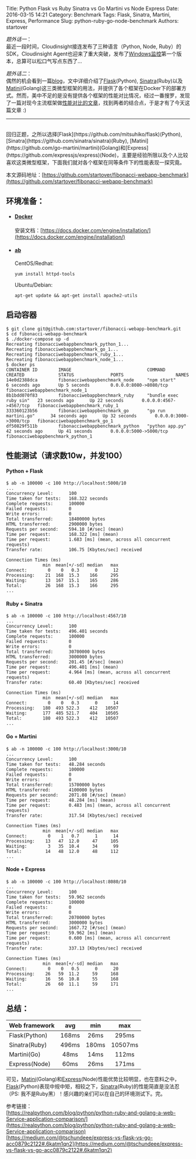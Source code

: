 Title: Python Flask vs Ruby Sinatra vs Go Martini vs Node Express
Date: 2016-03-15 14:21
Category: Benchmark
Tags: Flask, Sinatra, Martini, Express, Performance
Slug: python-ruby-go-node-benchmark
Authors: startover


<em>题外话一</em>：  
最近一段时间，Cloudinsight接连发布了三种语言（Python, Node, Ruby）的SDK，Cloudinsight Agent也迎来了重大突破，发布了[Windows监控](http://www.oneapm.com/ci/windows.html)第一个版本，总算可以松口气写点东西了...

<em>题外话二</em>：  
偶然的机会看到一篇[blog](https://realpython.com/blog/python/python-ruby-and-golang-a-web-Service-application-comparison/)，文中详细介绍了[Flask](https://github.com/mitsuhiko/flask)(Python), [Sinatra](https://github.com/sinatra/sinatra)(Ruby)以及[Matini](https://github.com/go-martini/martini)(Golang)这三类微型框架的用法，并提供了各个框架在Docker下的部署方式。然而，美中不足的是没有提供各个框架的性能对比情况，经过一番搜罗，发现了一篇对现今主流框架做[性能对比的文章](https://medium.com/@tschundeee/express-vs-flask-vs-go-acc0879c2122#.vticwh9tn)，找到两者的结合点，于是才有了今天这篇文章 :)

* * *
<br />
回归正题，之所以选择[Flask](https://github.com/mitsuhiko/flask)(Python), [Sinatra](https://github.com/sinatra/sinatra)(Ruby), [Matini](https://github.com/go-martini/martini)(Golang)和[Express](https://github.com/expressjs/express)(Node)，主要是经验所限以及个人比较喜欢这类微型框架，下面我们就对各个框架在同等条件下的性能表现一探究竟。

本文源码地址：[https://github.com/startover/fibonacci-webapp-benchmark](https://github.com/startover/fibonacci-webapp-benchmark)

## 环境准备：

* #### [Docker](https://www.docker.com/)

    安装文档：[https://docs.docker.com/engine/installation/](https://docs.docker.com/engine/installation/)

* #### [ab](https://httpd.apache.org/docs/2.4/programs/ab.html)

    CentOS/Redhat:

    ```
    yum install httpd-tools
    ```

    Ubuntu/Debian:

    ```
    apt-get update && apt-get install apache2-utils
    ```

## 启动容器

```
$ git clone git@github.com:startover/fibonacci-webapp-benchmark.git
$ cd fibonacci-webapp-benchmark
$ ./docker-compose up -d
Recreating fibonacciwebappbenchmark_python_1...
Recreating fibonacciwebappbenchmark_go_1...
Recreating fibonacciwebappbenchmark_ruby_1...
Recreating fibonacciwebappbenchmark_node_1...
$ docker ps
CONTAINER ID        IMAGE                             COMMAND                  CREATED             STATUS              PORTS                    NAMES
14e0d2388dca        fibonacciwebappbenchmark_node     "npm start"              6 seconds ago       Up 5 seconds        0.0.0.0:8080->8080/tcp   fibonacciwebappbenchmark_node_1
8b1bdd070f83        fibonacciwebappbenchmark_ruby     "bundle exec ruby sin"   23 seconds ago      Up 22 seconds       0.0.0.0:4567->4567/tcp   fibonacciwebappbenchmark_ruby_1
333360123b56        fibonacciwebappbenchmark_go       "go run martini.go"      34 seconds ago      Up 32 seconds       0.0.0.0:3000->3000/tcp   fibonacciwebappbenchmark_go_1
df50829f511b        fibonacciwebappbenchmark_python   "python app.py"          42 seconds ago      Up 41 seconds       0.0.0.0:5000->5000/tcp   fibonacciwebappbenchmark_python_1
```

## 性能测试（请求数10w，并发100）

#### Python + Flask

```
$ ab -n 100000 -c 100 http://localhost:5000/10
...
Concurrency Level:      100
Time taken for tests:   168.322 seconds
Complete requests:      100000
Failed requests:        0
Write errors:           0
Total transferred:      18400000 bytes
HTML transferred:       2900000 bytes
Requests per second:    594.10 [#/sec] (mean)
Time per request:       168.322 [ms] (mean)
Time per request:       1.683 [ms] (mean, across all concurrent requests)
Transfer rate:          106.75 [Kbytes/sec] received

Connection Times (ms)
              min  mean[+/-sd] median   max
Connect:        0    0   0.3      0      12
Processing:    21  168  15.3    166     295
Waiting:       13  167  15.1    165     286
Total:         26  168  15.3    166     295
...
```

#### Ruby + Sinatra

```
$ ab -n 100000 -c 100 http://localhost:4567/10
...
Concurrency Level:      100
Time taken for tests:   496.401 seconds
Complete requests:      100000
Failed requests:        0
Write errors:           0
Total transferred:      30700000 bytes
HTML transferred:       3000000 bytes
Requests per second:    201.45 [#/sec] (mean)
Time per request:       496.401 [ms] (mean)
Time per request:       4.964 [ms] (mean, across all concurrent requests)
Transfer rate:          60.40 [Kbytes/sec] received

Connection Times (ms)
              min  mean[+/-sd] median   max
Connect:        0    0   0.3      0      14
Processing:   180  493 522.3    412   10507
Waiting:      177  485 521.7    404   10505
Total:        180  493 522.3    412   10507
...
```

#### Go + Martini

```
$ ab -n 100000 -c 100 http://localhost:3000/10
...
Concurrency Level:      100
Time taken for tests:   48.284 seconds
Complete requests:      100000
Failed requests:        0
Write errors:           0
Total transferred:      15700000 bytes
HTML transferred:       4100000 bytes
Requests per second:    2071.08 [#/sec] (mean)
Time per request:       48.284 [ms] (mean)
Time per request:       0.483 [ms] (mean, across all concurrent requests)
Transfer rate:          317.54 [Kbytes/sec] received

Connection Times (ms)
              min  mean[+/-sd] median   max
Connect:        0    1   0.7      1      14
Processing:    13   47  12.0     47     105
Waiting:        3   35  10.4     34      99
Total:         14   48  12.0     48     112
...
```

#### Node + Express

```
$ ab -n 100000 -c 100 http://localhost:8080/10
...
Concurrency Level:      100
Time taken for tests:   59.962 seconds
Complete requests:      100000
Failed requests:        0
Write errors:           0
Total transferred:      20700000 bytes
HTML transferred:       3000000 bytes
Requests per second:    1667.72 [#/sec] (mean)
Time per request:       59.962 [ms] (mean)
Time per request:       0.600 [ms] (mean, across all concurrent requests)
Transfer rate:          337.13 [Kbytes/sec] received

Connection Times (ms)
              min  mean[+/-sd] median   max
Connect:        0    0   0.5      0      20
Processing:    26   59  11.2     59     168
Waiting:       16   56  10.8     55     168
Total:         26   60  11.1     59     171
...
```

## 总结：

| Web framework | avg   | min   | max
| ------------- |:-----:|:-----:|:-----:
| Flask(Python) | 168ms | 26ms  | 295ms
| Sinatra(Ruby) | 496ms | 180ms | 10507ms
| Martini(Go)   | 48ms  | 14ms  | 112ms
| Express(Node) | 60ms  | 26ms  | 171ms


可见，[Matini](https://github.com/go-martini/martini)(Golang)和[Express](https://github.com/expressjs/express)(Node)性能优势比较明显，也在意料之中，[Flask](https://github.com/mitsuhiko/flask)(Python)表现中规中矩，相较之下，[Sinatra](https://github.com/sinatra/sinatra)(Ruby)的性能简直是没法忍（PS: 我不是Ruby黑）！感兴趣的亲们可以在自己的环境测试下。完。


参考链接：  
[https://realpython.com/blog/python/python-ruby-and-golang-a-web-Service-application-comparison/](https://realpython.com/blog/python/python-ruby-and-golang-a-web-Service-application-comparison)  
[https://medium.com/@tschundeee/express-vs-flask-vs-go-acc0879c2122#.6katm1qn2](https://medium.com/@tschundeee/express-vs-flask-vs-go-acc0879c2122#.6katm1qn2)
